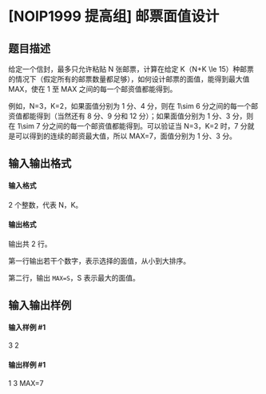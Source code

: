
# [NOIP1999 提高组] 邮票面值设计
## 题目描述
给定一个信封，最多只允许粘贴 N 张邮票，计算在给定 K（N+K \le 15）种邮票的情况下（假定所有的邮票数量都足够），如何设计邮票的面值，能得到最大值 MAX，使在 1 至 MAX 之间的每一个邮资值都能得到。

例如，N=3，K=2，如果面值分别为 1 分、4 分，则在 1\sim 6 分之间的每一个邮资值都能得到（当然还有 8 分、9 分和 12 分）；如果面值分别为 1 分、3 分，则在 1\sim 7 分之间的每一个邮资值都能得到。可以验证当 N=3，K=2 时，7 分就是可以得到的连续的邮资最大值，所以 MAX=7，面值分别为 1 分、3 分。

## 输入输出格式
#### 输入格式

2 个整数，代表 N，K。
#### 输出格式

输出共 2 行。

第一行输出若干个数字，表示选择的面值，从小到大排序。

第二行，输出 `MAX=S`，S 表示最大的面值。
## 输入输出样例
#### 输入样例 #1
3 2

#### 输出样例 #1
1 3
MAX=7

